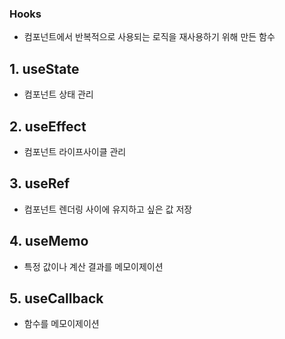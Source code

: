 ### Hooks
- 컴포넌트에서 반복적으로 사용되는 로직을 재사용하기 위해 만든 함수

## 1. useState
- 컴포넌트 상태 관리

## 2. useEffect
- 컴포넌트 라이프사이클 관리

## 3. useRef
- 컴포넌트 렌더링 사이에 유지하고 싶은 값 저장

## 4. useMemo
- 특정 값이나 계산 결과를 메모이제이션

## 5. useCallback
- 함수를 메모이제이션